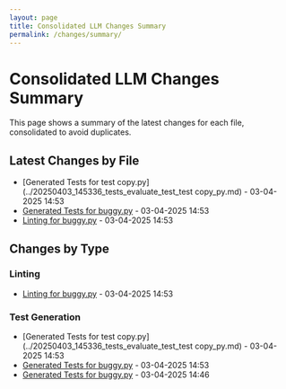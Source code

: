 ```yaml
---
layout: page
title: Consolidated LLM Changes Summary
permalink: /changes/summary/
---
```


# Consolidated LLM Changes Summary

This page shows a summary of the latest changes for each file, consolidated to avoid duplicates.

## Latest Changes by File

- [Generated Tests for test copy.py](../20250403_145336_tests_evaluate_test_test copy_py.md) - 03-04-2025 14:53
- [Generated Tests for buggy.py](../20250403_145326_tests_evaluate_test_buggy_py.md) - 03-04-2025 14:53
- [Linting for buggy.py](../20250403_145307_evaluate_buggy_py.md) - 03-04-2025 14:53

## Changes by Type

### Linting

- [Linting for buggy.py](../20250403_145307_evaluate_buggy_py.md) - 03-04-2025 14:53

### Test Generation

- [Generated Tests for test copy.py](../20250403_145336_tests_evaluate_test_test copy_py.md) - 03-04-2025 14:53
- [Generated Tests for buggy.py](../20250403_145326_tests_evaluate_test_buggy_py.md) - 03-04-2025 14:53
- [Generated Tests for buggy.py](../20250403_144634_tests_evaluate_test_buggy_py.md) - 03-04-2025 14:46

